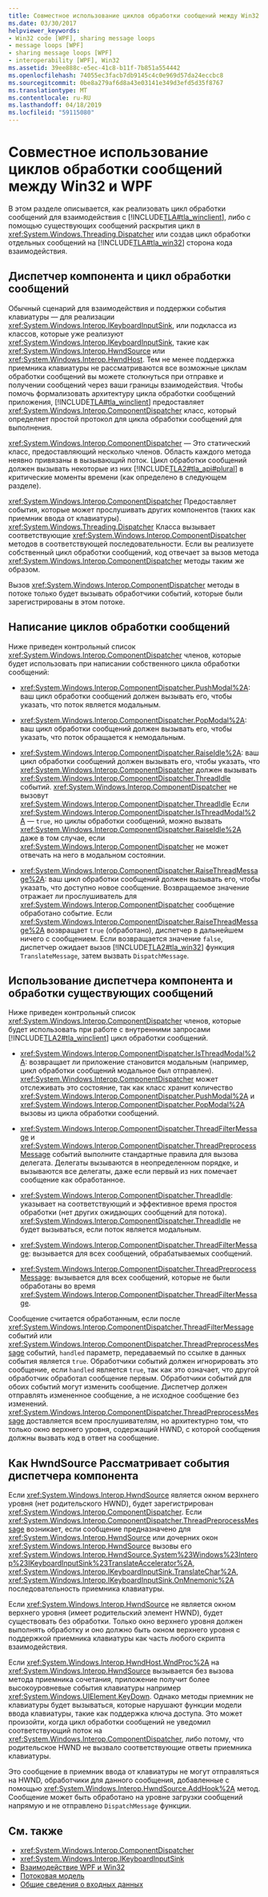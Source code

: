 ```yaml
---
title: Совместное использование циклов обработки сообщений между Win32 и WPF
ms.date: 03/30/2017
helpviewer_keywords:
- Win32 code [WPF], sharing message loops
- message loops [WPF]
- sharing message loops [WPF]
- interoperability [WPF], Win32
ms.assetid: 39ee888c-e5ec-41c8-b11f-7b851a554442
ms.openlocfilehash: 74055ec3facb7db9145c4c0e969d57da24eccbc8
ms.sourcegitcommit: 0be8a279af6d8a43e03141e349d3efd5d35f8767
ms.translationtype: MT
ms.contentlocale: ru-RU
ms.lasthandoff: 04/18/2019
ms.locfileid: "59115080"
---
```

# <a name="sharing-message-loops-between-win32-and-wpf"></a>Совместное использование циклов обработки сообщений между Win32 и WPF
В этом разделе описывается, как реализовать цикл обработки сообщений для взаимодействия с [!INCLUDE[TLA#tla_winclient](../../../../includes/tlasharptla-winclient-md.md)], либо с помощью существующих сообщений раскрытия цикл в <xref:System.Windows.Threading.Dispatcher> или создав цикл обработки отдельных сообщений на [!INCLUDE[TLA#tla_win32](../../../../includes/tlasharptla-win32-md.md)] сторона кода взаимодействия.  
  
## <a name="componentdispatcher-and-the-message-loop"></a>Диспетчер компонента и цикл обработки сообщений  
 Обычный сценарий для взаимодействия и поддержки события клавиатуры — для реализации <xref:System.Windows.Interop.IKeyboardInputSink>, или подкласса из классов, которые уже реализуют <xref:System.Windows.Interop.IKeyboardInputSink>, такие как <xref:System.Windows.Interop.HwndSource> или <xref:System.Windows.Interop.HwndHost>. Тем не менее поддержка приемника клавиатуры не рассматриваются все возможные циклам обработки сообщений вы можете столкнуться при отправке и получении сообщений через ваши границы взаимодействия. Чтобы помочь формализовать архитектуру цикла обработки сообщений приложения, [!INCLUDE[TLA#tla_winclient](../../../../includes/tlasharptla-winclient-md.md)] предоставляет <xref:System.Windows.Interop.ComponentDispatcher> класс, который определяет простой протокол для цикла обработки сообщений для выполнения.  
  
 <xref:System.Windows.Interop.ComponentDispatcher> — Это статический класс, предоставляющий несколько членов. Область каждого метода неявно привязаны в вызывающий поток. Цикл обработки сообщений должен вызывать некоторые из них [!INCLUDE[TLA2#tla_api#plural](../../../../includes/tla2sharptla-apisharpplural-md.md)] в критические моменты времени (как определено в следующем разделе).  
  
 <xref:System.Windows.Interop.ComponentDispatcher> Предоставляет события, которые может прослушивать других компонентов (таких как приемник ввода от клавиатуры). <xref:System.Windows.Threading.Dispatcher> Класса вызывает соответствующие <xref:System.Windows.Interop.ComponentDispatcher> методов в соответствующей последовательности. Если вы реализуете собственный цикл обработки сообщений, код отвечает за вызов метода <xref:System.Windows.Interop.ComponentDispatcher> методы таким же образом.  
  
 Вызов <xref:System.Windows.Interop.ComponentDispatcher> методы в потоке только будет вызывать обработчики событий, которые были зарегистрированы в этом потоке.  
  
## <a name="writing-message-loops"></a>Написание циклов обработки сообщений  
 Ниже приведен контрольный список <xref:System.Windows.Interop.ComponentDispatcher> членов, которые будет использовать при написании собственного цикла обработки сообщений:  
  
-   <xref:System.Windows.Interop.ComponentDispatcher.PushModal%2A>: ваш цикл обработки сообщений должен вызывать его, чтобы указать, что поток является модальным.  
  
-   <xref:System.Windows.Interop.ComponentDispatcher.PopModal%2A>: ваш цикл обработки сообщений должен вызывать его, чтобы указать, что поток обращается к немодальным.  
  
-   <xref:System.Windows.Interop.ComponentDispatcher.RaiseIdle%2A>: ваш цикл обработки сообщений должен вызывать его, чтобы указать, что <xref:System.Windows.Interop.ComponentDispatcher> должен вызывать <xref:System.Windows.Interop.ComponentDispatcher.ThreadIdle> событий. <xref:System.Windows.Interop.ComponentDispatcher> не вызовут <xref:System.Windows.Interop.ComponentDispatcher.ThreadIdle> Если <xref:System.Windows.Interop.ComponentDispatcher.IsThreadModal%2A> — `true`, но циклы обработки сообщений, можно вызвать <xref:System.Windows.Interop.ComponentDispatcher.RaiseIdle%2A> даже в том случае, если <xref:System.Windows.Interop.ComponentDispatcher> не может отвечать на него в модальном состоянии.  
  
-   <xref:System.Windows.Interop.ComponentDispatcher.RaiseThreadMessage%2A>: ваш цикл обработки сообщений должен вызывать его, чтобы указать, что доступно новое сообщение. Возвращаемое значение отражает ли прослушиватель для <xref:System.Windows.Interop.ComponentDispatcher> сообщение обработано событие. Если <xref:System.Windows.Interop.ComponentDispatcher.RaiseThreadMessage%2A> возвращает `true` (обработано), диспетчер в дальнейшем ничего с сообщением. Если возвращается значение `false`, диспетчер ожидает вызов [!INCLUDE[TLA2#tla_win32](../../../../includes/tla2sharptla-win32-md.md)] функция `TranslateMessage`, затем вызвать `DispatchMessage`.  
  
## <a name="using-componentdispatcher-and-existing-message-handling"></a>Использование диспетчера компонента и обработки существующих сообщений  
 Ниже приведен контрольный список <xref:System.Windows.Interop.ComponentDispatcher> членов, которые будет использовать при работе с внутренними запросами [!INCLUDE[TLA2#tla_winclient](../../../../includes/tla2sharptla-winclient-md.md)] цикл обработки сообщений.  
  
-   <xref:System.Windows.Interop.ComponentDispatcher.IsThreadModal%2A>: возвращает ли приложение становится модальным (например, цикл обработки сообщений модальное был отправлен). <xref:System.Windows.Interop.ComponentDispatcher> может отслеживать это состояние, так как класс хранит количество <xref:System.Windows.Interop.ComponentDispatcher.PushModal%2A> и <xref:System.Windows.Interop.ComponentDispatcher.PopModal%2A> вызовы из цикла обработки сообщений.  
  
-   <xref:System.Windows.Interop.ComponentDispatcher.ThreadFilterMessage> и <xref:System.Windows.Interop.ComponentDispatcher.ThreadPreprocessMessage> событий выполните стандартные правила для вызова делегата. Делегаты вызываются в неопределенном порядке, и вызываются все делегаты, даже если первый из них помечает сообщение как обработанное.  
  
-   <xref:System.Windows.Interop.ComponentDispatcher.ThreadIdle>: указывает на соответствующий и эффективное время простоя обработки (нет других ожидающих сообщений для потока). <xref:System.Windows.Interop.ComponentDispatcher.ThreadIdle> не будет вызываться, если поток является модальным.  
  
-   <xref:System.Windows.Interop.ComponentDispatcher.ThreadFilterMessage>: вызывается для всех сообщений, обрабатываемых сообщений.  
  
-   <xref:System.Windows.Interop.ComponentDispatcher.ThreadPreprocessMessage>: вызывается для всех сообщений, которые не были обработаны во время <xref:System.Windows.Interop.ComponentDispatcher.ThreadFilterMessage>.  
  
 Сообщение считается обработанным, если после <xref:System.Windows.Interop.ComponentDispatcher.ThreadFilterMessage> событий или <xref:System.Windows.Interop.ComponentDispatcher.ThreadPreprocessMessage> событий, `handled` параметр, передаваемый по ссылке в данных события является `true`. Обработчики событий должен игнорировать это сообщение, если `handled` является `true`, так как это означает, что другой обработчик обработал сообщение первым. Обработчики событий для обоих событий могут изменить сообщение. Диспетчер должен отправлять измененное сообщение, а не исходное сообщение без изменений. <xref:System.Windows.Interop.ComponentDispatcher.ThreadPreprocessMessage> доставляется всем прослушивателям, но архитектурно том, что только окно верхнего уровня, содержащий HWND, с которой сообщения должны вызвать код в ответ на сообщение.  
  
## <a name="how-hwndsource-treats-componentdispatcher-events"></a>Как HwndSource Рассматривает события диспетчера компонента  
 Если <xref:System.Windows.Interop.HwndSource> является окном верхнего уровня (нет родительского HWND), будет зарегистрирован <xref:System.Windows.Interop.ComponentDispatcher>. Если <xref:System.Windows.Interop.ComponentDispatcher.ThreadPreprocessMessage> возникает, если сообщение предназначено для <xref:System.Windows.Interop.HwndSource> или дочерних окон <xref:System.Windows.Interop.HwndSource> вызовы его <xref:System.Windows.Interop.HwndSource.System%23Windows%23Interop%23IKeyboardInputSink%23TranslateAccelerator%2A>, <xref:System.Windows.Interop.IKeyboardInputSink.TranslateChar%2A>, <xref:System.Windows.Interop.IKeyboardInputSink.OnMnemonic%2A> последовательность приемника клавиатуры.  
  
 Если <xref:System.Windows.Interop.HwndSource> не является окном верхнего уровня (имеет родительский элемент HWND), будет существовать без обработки. Только окно верхнего уровня должен выполнять обработку и оно должно быть окном верхнего уровня с поддержкой приемника клавиатуры как часть любого скрипта взаимодействия.  
  
 Если <xref:System.Windows.Interop.HwndHost.WndProc%2A> на <xref:System.Windows.Interop.HwndSource> вызывается без вызова метода приемника сочетания, приложение получит более высокоуровневые события клавиатуры например <xref:System.Windows.UIElement.KeyDown>. Однако методы приемник не клавиатуры будет вызываться, которые нарушают функции модели ввода клавиатуры, такие как поддержка ключа доступа. Это может произойти, когда цикл обработки сообщений не уведомил соответствующий поток на <xref:System.Windows.Interop.ComponentDispatcher>, либо потому, что родительское HWND не вызвало соответствующие ответы приемника клавиатуры.  
  
 Это сообщение в приемник ввода от клавиатуры не могут отправляться на HWND, обработчики для данного сообщения, добавленные с помощью <xref:System.Windows.Interop.HwndSource.AddHook%2A> метод. Сообщение может быть обработано на уровне загрузки сообщений напрямую и не отправлено `DispatchMessage` функции.  
  
## <a name="see-also"></a>См. также

- <xref:System.Windows.Interop.ComponentDispatcher>
- <xref:System.Windows.Interop.IKeyboardInputSink>
- [Взаимодействие WPF и Win32](wpf-and-win32-interoperation.md)
- [Потоковая модель](threading-model.md)
- [Общие сведения о входных данных](input-overview.md)
